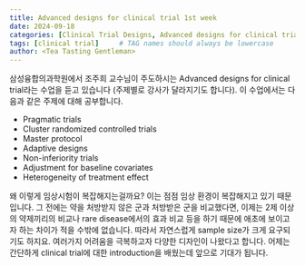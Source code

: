 ```yaml
---
title: Advanced designs for clinical trial 1st week
date: 2024-09-18
categories: [Clinical Trial Designs, Advanced designs for clinical trial]
tags: [clinical trial]     # TAG names should always be lowercase
author: <Tea Tasting Gentleman>
---
```


삼성융합의과학원에서 조주희 교수님이 주도하시는 Advanced designs for clinical trial라는 수업을 듣고 있습니다 (주제별로 강사가 달라지기도 합니다). 이 수업에서는 다음과 같은 주제에 대해 공부합니다.
- Pragmatic trials
- Cluster randomized controlled trials
- Master protocol
- Adaptive designs
- Non-inferiority trials
- Adjustment for baseline covariates
- Heterogeneity of treatment effect
 
왜 이렇게 임상시험이 복잡해지는걸까요? 이는 점점 임상 환경이 복잡해지고 있기 때문입니다. 그 전에는 약을 처방받지 않은 군과 처방받은 군을 비교했다면, 이제는 2제 이상의 약제끼리의 비교나 rare disease에서의 효과 비교 등을 하기 때문에 애초에 보이고자 하는 차이가 적을 수밖에 없습니다. 따라서 자연스럽게 sample size가 크게 요구되기도 하지요. 여러가지 어려움을 극복하고자 다양한 디자인이 나왔다고 합니다. 어제는 간단하게 clinical trial에 대한 introduction을 배웠는데 앞으로 기대가 됩니다.
